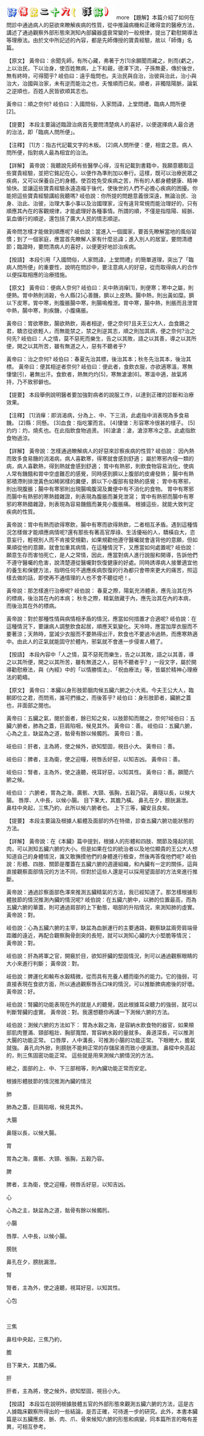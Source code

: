 


![29_師傳第二十九(詳解).gif](images/4a4c656b9e4ae.gif)
 more 
【題解】本篇介紹了如何在問診中通過病人的惡欲來瞭解疾病的性質，從中推論病機和正確得宜的醫療方法，講述了通過觀察外部形態來測知內部臟器盛衰常變的一般規律，提出了勸慰開導法等理療法。由於文中所記述的內容，都是先師傳授的寶貴經驗，故以「師傳」名篇。


【原文】
黃帝曰：余聞先師，有所心藏，弗著于方[1]余願聞而藏之，則而{虧之，上以治民，下以治身，使百姓無病，上下和親，德澤下流，子孫無憂，傳於後世，無有終時，可得聞乎?
岐伯曰：遠乎哉問也。夫治民與自治，治彼與治此，治小與治大，治國與治家，未有逆而能治之也，夫惟順而已矣。順者，非獨陰陽脈，論氣之逆順也，百姓人民皆欲順其志也。


黃帝曰：順之奈何?
岐伯曰：入國問俗，入家問諱，上堂問禮，臨病人問所便[2]。


【提要】
本段主要論述臨證治病首先要問清楚病人的喜好，以便選擇病人最合適的治法，即「臨病人問所便」。


【注釋】
[1]方：指古代記載文字的木板。
[2]病人問所便：便，相宜之意。病人問所便，指對病人最為相宜的治法。


【詳解】
黃帝說：我聽說先師有些醫學心得，沒有記載到書籍中，我願意聽取這些寶貴經驗，並把它銘記在心，以便作為準則加以奉行。這樣，既可以治療民眾之疾病，又可以保養自己的身體。使百姓免受疾病之苦，所有的人都身體健康、精神愉快。並讓這些寶貴經驗永遠造福于後代，使後世的人們不必擔心疾病的困擾。你能把這些寶貴經驗講給我聽嗎?
岐伯說：你所提的問題意義很深遠，無論治民、治身、治此、治彼，治理大事小事以及治國理家，沒有違背常規而能治理好的，只有順應其內在的客觀規律，才能處理好各種事情。所謂的順，不僅是指陰陽、經脈、氣血循行的順逆，還包括了廣大人民的情志順逆。


黃帝問怎樣才能做到順應呢?
岐伯說：當進入一個國家，要首先瞭解當地的風俗習慣；到了一個家庭，應當首先瞭解人家有什麼忌諱；進入別人的居室，要問清禮節；臨證時，要問清病人的喜好，以便更好地診治疾病。


【按語】
本段引用「入國問俗，人家問諱，上堂問禮」的簡單道理，突出了「臨病人問所便」的重要性，說明在問診中，要注意病人的好惡，從而取得病人的合作以便採取相應的治療措施。


【原文】
黃帝曰：便病人奈何?
岐伯曰：夫中熱消癉[1]，則便寒；寒中之屬，則便熱。胃中熱則消穀，令人縣[2]心善饑，臍以上皮熱。腸中熱，則出黃如糜。臍以下皮寒，胃中寒，則腹脹腸中寒，則腸鳴飧泄。胃中寒，腸中熱，則脹而且泄胃中熱，腸中寒，則疾饑，小腹痛脹。


黃帝曰：胃欲寒飲，腸欲熱飲，兩者相逆，便之奈何?且夫王公大人，血食跚之君，驕恣從欲輕人，而無能禁之，禁之則逆其志，順之則加其病，便之奈何?治之何先?
岐伯曰：人之情，莫不惡死而樂生，告之以其敗，語之以其善，導之以其所便，開之以其所苦，雖有無道之人，惡有不聽者乎?


黃帝曰：治之奈何?
岐伯曰：春夏先治其標，後治其本；秋冬先治其本，後治其標。
黃帝曰：便其相逆者奈何?
岐伯曰：便此者，食飲衣服，亦欲適寒溫，寒無悽愴[引，暑無出汗。食飲者，熱無灼灼[5]，寒無滄滄[6]。寒溫中適，故氣將持，乃不致邪僻也。


【提要】
本段舉例說明醫者要加強對病者的說服工作，以達到正確的診斷和治療效果。


【注釋】
[1]消癉：即消渴病，分為上、中、下三消，此處指中消表現為多食易饑。
[2]縣：同懸。
[3]血食：指吃葷而言。
[4]悽愴：形容寒冷很甚的樣子。
[5]灼灼：灼，燒炙也。在此指飲食物過燙。
[6]滄滄：滄，滄涼寒冷之意。此處指飲食物過涼。


【詳解】
黃帝說：怎樣通過瞭解病人的好惡來診察疾病的性質?
岐伯說：
因內熱而致多食易饑的消渴病，病人喜歡寒，得寒就會感到舒適；
屬於寒邪內侵一類的病，病人喜歡熱，得到熱就會感到舒適；
胃中有熱邪，則飲食物容易消化，使病人常有饑餓和胃中空虛難忍的感覺，同時感到臍以上腹部的皮膚發熱；
腸中有熱邪積滯則排泄黃色如稀粥樣的糞便，臍以下小腹部有發熱的感覺；
胃中有寒邪，則出現腹脹；腸中有寒邪則出現腸鳴腹瀉及糞便中有不消化的食物。
胃中有寒邪而腸中有熱邪的寒熱錯雜證，則表現為腹脹而兼見泄瀉；
胃中有熱邪而腸中有寒邪的寒熱錯雜證，則表現為容易饑餓而兼見小腹脹痛。
根據這些，就能大致判定疾病的性質。


黃帝說：胃中有熱而欲得寒飲，腸中有寒而欲得熱飲，二者相互矛盾。遇到這種情況怎樣做才能順應病情呢?還有那些有著高官厚祿、生活優裕的人，驕橫自大，恣意妄行，輕視別人而不肯接受規勸，如果規勸他遵守醫囑就會違背他的意願，但如果順從他的意願，就會加重其病情，在這種情況下，又應當如何處置呢?
岐伯說：願意生存而害怕死亡，是人之常情，因此，應當對病人進行說服和開導，告訴他們不遵守醫囑的危害，說清楚遵從醫囑對恢復健康的好處。同時誘導病人接暈適宜他的養生和保健方法，指明任何不適應疾病恢復的行為都只會帶來更大的痛苦，照這樣去做的話，即使再不通情理的人也不會不聽從吧！。


黃帝說：那怎樣進行治療呢?
岐伯說：
春夏之際，陽氣充沛體表，應先治其在外的標病，後治其在內的本病；
秋冬之際，精氣斂藏于內，應先治其在內的本病，而後治其在外的標病。


黃帝說：對於那種性情與病情相矛盾的情況，應當如何措置才合適呢?
岐伯說：在這種情況下，要讓病人調整飲食起居，順應天氣變化。天冷時，應當加厚衣服而不要著涼；天熱時，當減少衣服而不要熱得出汗，飲食也不要過冷過熱，而應寒熱適中。由此人的正氣就能固守於體內，邪氣就不會進一步侵害人體了。


【按語】
本段內容中「人之情，莫不惡死而樂生，告之以其敗，語之以其善，導之以其所便，開之以其所苦，雖有無道之人，惡有不聽者乎? 」一段文字，屬於開導勸慰療法，與《內經》中的「以情勝情法」、「祝由療法」等，皆屬於精神心理療法的範疇。


【原文】
黃帝曰：本臟以身形肢節胭肉候五臟六腑之小大焉。今夫王公大人，臨朝即位之君，而問焉，誰可捫循之，而後答乎?
岐伯曰：身形肢節者，臟腑之蓋也，非面部之閱也。


黃帝曰：五臟之氣，閱於面者，餘已知之矣，以肢節知而閱之，奈何?岐伯曰：五臟六腑者，肺為之蓋，巨肩陷咽，候見其外。
黃帝曰：善。
岐伯曰：五臟六腑，心為之主，缺盆為之道，骷骨有餘以候髑肟。
黃帝曰：善。


岐伯曰：肝者，主為將，使之候外，欲知堅固，視目小大。
黃帝曰：善。


岐伯曰：脾者，主為衛，使之迎糧，視唇舌好惡，以知吉凶。
黃帝曰：善。


岐伯曰：腎者，主為外，使之遠聽，視耳好惡，以知其性。
黃帝曰：善。願聞六腑之候。


岐伯曰：
六腑者，胃為之海，廣骸、大頸、張胸，五穀乃容。
鼻隧以長，以候大腸。
唇厚、人中長，以候小腸。
目下果大，其膽乃橫。
鼻孔在夕，膀胱漏泄。
鼻柱中央起，三焦乃約，此所以候六腑者也。
上下三等，臟安且良矣。


【提要】
本段主要論及根據人軀體及面部的外在特徵，診查五臟六腑功能狀態的方法。


【詳解】
黃帝說：在《本臟》篇中提到，根據人的形體和四肢、關節及隆起的肌肉，可以測知五臟六腑的大小。但是如果在位的統治者以及地位顯貴的王公大人想知道自己的身體情況，誰又敢撫摸他們的身體進行檢查，然後再答復他們呢?
岐伯說：形體、四肢、關節是覆蓋在五臟六腑的週邊組織，和內臟有一定的關係，這與直接觀察面部情況的方法不同，但對於這些人還是可以採用望面部的方法來進行推斷。


黃帝說：通過診察面部色澤來推測五臟精氣的方法，我已經知道了。那怎樣根據形體肢節的情況推測內臟的情況呢?
岐伯說：在五臟六腑中，以肺的位置最高，而為五臟六腑的華蓋，則可通過肩部的上下動態，咽部的升陷情況，來測知肺的虛實。
黃帝說：對。


岐伯說：心為五臟六腑的主宰，缺盆為血脈運行的主要通路，觀察缺盆兩旁肩端骨距離的遠近，再配合觀察胸骨劍突的長短，就可以測知心臟的大小堅脆等情況；
黃帝說：對。


岐伯說：肝為將軍之官，開竅於目，欲知肝臟的堅固情況，則可以通過觀察眼睛的大小來進行判斷；
黃帝說：對。


岐伯說：脾運化和輸布水穀精微，從而具有充養人體而衛外的能力。它的強弱，可直接表現在食欲方面，所以通過觀察唇舌口味的情況，可以推斷脾病癒後的好壞。
黃帝說：好。


岐伯說：腎臟的功能表現在外的就是人的聽覺，因此根據耳朵聽力的強弱，就可以判斷腎臟的虛實。
黃帝說：對。我還想聽你再講一下測候六腑的方法。


岐伯說：測候六腑的方法如下：
胃為水穀之海，是容納水飲食物的器官，如果頰部肌肉豐滿、頸部粗壯、胸部寬闊，胃容納水穀的量就多。
鼻道深長，可以推測大腸的功能正常。
口唇厚，人中溝長，可推測小腸的功能正常。
下眼瞼大，膽氣就強。
鼻孔向外掀，則膀胱不能夠正常的存儲尿液而致小便漏泄。
鼻樑中央高起的，則三焦固密功能正常。
這些就是用來測候六腑情況的方法。


總之，面部的上、中、下三部相等，則內臟功能正常而安定。


根據形體肢節的情況推測內臟的情況


肺


肺為之蓋，巨肩陷咽，候見其外。


大腸


鼻隧以長，以候大腸。


胃


胃為之海，廣骸、大頸、張胸，五穀乃容。


脾


脾者，主為衛，使之迎糧，視唇舌好惡，以知吉凶。


心


心為之主，缺盆為之道，骷骨有餘以候髑肟。


小腸


唇厚、人中長，以候小腸。


膀胱


鼻孔在夕，膀胱漏泄。


腎


腎者，主為外，使之遠聽，視耳好惡，以知其性。


心包


　


三焦


鼻柱中央起，三焦乃約，


膽


目下果大，其膽乃橫。


肝


肝者，主為將，使之候外，欲知堅固，視目小大。


【按語】
本段旨在說明根據肢體五官的外部形態來觀測五臟六腑的方法，這是古人據臨床觀察所得出的一些結論，是否正確，可待進一步的研究。此外，本書本臟篇是以五臟應皮、脈、肉、爪、骨來候知六腑的形態和病變，同本篇所言的略有差異，可相互參考。


